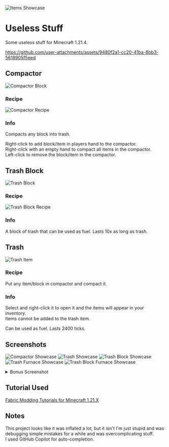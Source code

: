 ![Items Showcase](https://raw.githubusercontent.com/CharmedGoose/Useless-Stuff/refs/heads/main/assets/images/items_showcase.png)

# Useless Stuff

Some useless stuff for Minecraft 1.21.4.

https://github.com/user-attachments/assets/9480f2a1-cc20-41ba-8bb3-5618905f5eed

## Compactor

![Compactor Block](https://raw.githubusercontent.com/CharmedGoose/Useless-Stuff/refs/heads/main/assets/images/compactor.png)

### Recipe

![Compactor Recipe](https://raw.githubusercontent.com/CharmedGoose/Useless-Stuff/refs/heads/main/assets/images/compactor_recipe.png)

### Info

Compacts any block into trash.

Right-click to add block/item in players hand to the compactor.  
Right-click with an empty hand to compact all items in the compactor.  
Left-click to remove the block/item in the compactor.

## Trash Block

![Trash Block](https://raw.githubusercontent.com/CharmedGoose/Useless-Stuff/refs/heads/main/assets/images/trash_block.png)

### Recipe

![Trash Block Recipe](https://raw.githubusercontent.com/CharmedGoose/Useless-Stuff/refs/heads/main/assets/images/trash_block_recipe.png)

### Info

A block of trash that can be used as fuel.
Lasts 10x as long as trash.

## Trash

![Trash Item](https://raw.githubusercontent.com/CharmedGoose/Useless-Stuff/refs/heads/main/assets/images/trash.png)

### Recipe

Put any item/block in compactor and compact it.

### Info

Select and right-click it to open it and the items will appear in your inventory.  
Items cannot be added to the trash item.

Can be used as fuel.
Lasts 2400 ticks.

## Screenshots

![Compactor Showcase](https://raw.githubusercontent.com/CharmedGoose/Useless-Stuff/refs/heads/main/assets/images/compactor_showcase.png)
![Trash Showcase](https://raw.githubusercontent.com/CharmedGoose/Useless-Stuff/refs/heads/main/assets/images/trash_showcase.png)
![Trash Block Showcase](https://raw.githubusercontent.com/CharmedGoose/Useless-Stuff/refs/heads/main/assets/images/wall_of_trash.png)
![Trash Furnace Showcase](https://raw.githubusercontent.com/CharmedGoose/Useless-Stuff/refs/heads/main/assets/images/trash_furnace_showcase.png)
![Trash Block Furnace Showcase](https://raw.githubusercontent.com/CharmedGoose/Useless-Stuff/refs/heads/main/assets/images/trash_block_furnace_showcase.png)

<details>
    <summary>Bonus Screenshot</summary>

![Bonus](https://raw.githubusercontent.com/CharmedGoose/Useless-Stuff/refs/heads/main/assets/images/bonus.png)
</details>

## Tutorial Used

[Fabric Modding Tutorials for Minecraft 1.21.X](https://youtube.com/playlist?list=PLKGarocXCE1H_HxOYihQMq0mlpqiUJj4L)

## Notes

This project looks like it was inflated a lot, but it isn't I'm just stupid and was debugging simple mistakes for a
while and was overcomplicating stuff.  
I used GitHub Copilot for auto-completion.  
